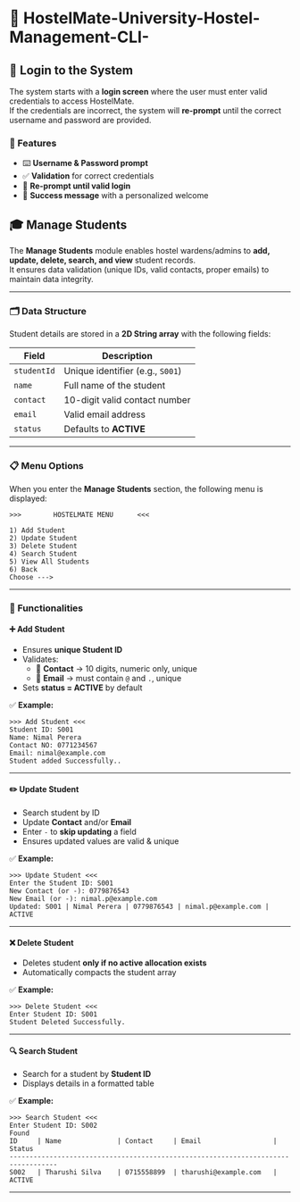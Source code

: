# 🏨 HostelMate-University-Hostel-Management-CLI-

## 🔐 Login to the System

The system starts with a **login screen** where the user must enter valid credentials to access HostelMate.  
If the credentials are incorrect, the system will **re-prompt** until the correct username and password are provided.  

### 📝 Features
- ⌨️ **Username & Password prompt**  
- ✅ **Validation** for correct credentials  
- 🔄 **Re-prompt until valid login**  
- 🎉 **Success message** with a personalized welcome 


## 🎓 Manage Students

The **Manage Students** module enables hostel wardens/admins to **add, update, delete, search, and view** student records.  
It ensures data validation (unique IDs, valid contacts, proper emails) to maintain data integrity.

---

### 🗂️ Data Structure

Student details are stored in a **2D String array** with the following fields:

| Field       | Description                       |
|-------------|-----------------------------------|
| `studentId` | Unique identifier (e.g., `S001`)  |
| `name`      | Full name of the student          |
| `contact`   | 10-digit valid contact number     |
| `email`     | Valid email address               |
| `status`    | Defaults to **ACTIVE**            |

---

### 📋 Menu Options

When you enter the **Manage Students** section, the following menu is displayed:

```
>>>        HOSTELMATE MENU      <<<

1) Add Student
2) Update Student
3) Delete Student
4) Search Student
5) View All Students
6) Back
Choose --->
```

---

### 🧩 Functionalities

#### ➕ Add Student
- Ensures **unique Student ID**  
- Validates:
  - 📱 **Contact** → 10 digits, numeric only, unique  
  - 📧 **Email** → must contain `@` and `.`, unique  
- Sets **status = ACTIVE** by default  

✅ **Example:**
```
>>> Add Student <<<
Student ID: S001
Name: Nimal Perera
Contact NO: 0771234567
Email: nimal@example.com
Student added Successfully..
```

---

#### ✏️ Update Student
- Search student by ID  
- Update **Contact** and/or **Email**  
- Enter `-` to **skip updating** a field  
- Ensures updated values are valid & unique  

✅ **Example:**
```
>>> Update Student <<<
Enter the Student ID: S001
New Contact (or -): 0779876543
New Email (or -): nimal.p@example.com
Updated: S001 | Nimal Perera | 0779876543 | nimal.p@example.com | ACTIVE
```

---

#### ❌ Delete Student
- Deletes student **only if no active allocation exists**  
- Automatically compacts the student array  

✅ **Example:**
```
>>> Delete Student <<<
Enter Student ID: S001
Student Deleted Successfully.
```

---

#### 🔍 Search Student
- Search for a student by **Student ID**  
- Displays details in a formatted table  

✅ **Example:**
```
>>> Search Student <<<
Enter Student ID: S002
Found
ID     | Name              | Contact     | Email                  | Status
----------------------------------------------------------------------------------
S002   | Tharushi Silva    | 0715558899  | tharushi@example.com   | ACTIVE
```

---





